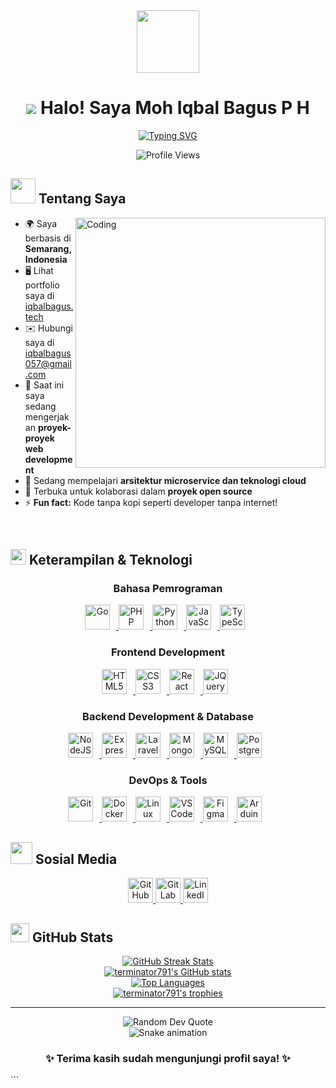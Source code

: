 <div align="center">
  <img src="https://media.giphy.com/media/v1.Y2lkPTc5MGI3NjExNzY5NDNkYmJmOTlmNzQyZDJmZGEyYzk2YjJkNmNlMDk3M2YwODUwMSZlcD12MV9pbnRlcm5hbF9naWZzX2dpZklkJmN0PWc/M9gbBd9nbDrOTu1Mqx/giphy.gif" width="100"/>
  
  # <img src="https://user-images.githubusercontent.com/18350557/176309783-0785949b-9127-417c-8b55-ab5a4333674e.gif"> Halo! Saya Moh Iqbal Bagus P H
  
  <p align="center">
    <a href="https://git.io/typing-svg"><img src="https://readme-typing-svg.herokuapp.com?font=Fira+Code&pause=1000&color=0891B2&center=true&vCenter=true&width=435&lines=Web+Developer;Backend+Engineer;Problem+Solver;Tech+Enthusiast" alt="Typing SVG" /></a>
  </p>
</div>

<div align="center">
  <img src="https://komarev.com/ghpvc/?username=terminator791&style=flat-square&color=0891B2" alt="Profile Views"/>
</div>

## <img src="https://media.giphy.com/media/v1.Y2lkPTc5MGI3NjExYTFjMzYzZTViOGM2ZmYwNjgwNzI2YzUyMmE0NmM1Y2ZiZTIzYjg0NyZlcD12MV9pbnRlcm5hbF9naWZzX2dpZklkJmN0PWc/WUlplcMpOCEmTGBtBW/giphy.gif" width="40"> Tentang Saya

<img align="right" alt="Coding" width="400" src="https://media.giphy.com/media/v1.Y2lkPTc5MGI3NjExODkyMGNkNTJlNjIzODA0NzgzZjhjZDljYThhYzI0OTYzNzc3MmY1NCZlcD12MV9pbnRlcm5hbF9naWZzX2dpZklkJmN0PWc/qgQUggAC3Pfv687qPC/giphy.gif">

- 🌍 Saya berbasis di **Semarang, Indonesia**
- 🖥️ Lihat portfolio saya di [iqbalbagus.tech](http://iqbalbagus.tech/)
- ✉️ Hubungi saya di [iqbalbagus057@gmail.com](mailto:iqbalbagus057@gmail.com)
- 🚀 Saat ini saya sedang mengerjakan **proyek-proyek web development**
- 🧠 Sedang mempelajari **arsitektur microservice dan teknologi cloud**
- 🤝 Terbuka untuk kolaborasi dalam **proyek open source**
- ⚡ **Fun fact:** Kode tanpa kopi seperti developer tanpa internet!

<br>

## <img src="https://media2.giphy.com/media/QssGEmpkyEOhBCb7e1/giphy.gif?cid=ecf05e47a0n3gi1bfqntqmob8g9aid1oyj2wr3ds3mg700bl&rid=giphy.gif" width="25"> Keterampilan & Teknologi

<div align="center">
  
  ### Bahasa Pemrograman
  
  <p>
    <a href="https://go.dev/doc/" target="_blank" rel="noreferrer">
      <img src="https://raw.githubusercontent.com/danielcranney/readme-generator/main/public/icons/skills/go-colored.svg" alt="Go" title="Go" width="40" height="40" style="margin-right:10px"/>
    </a>
    <a href="https://www.php.net/" target="_blank" rel="noreferrer">
      <img src="https://raw.githubusercontent.com/danielcranney/readme-generator/main/public/icons/skills/php-colored.svg" alt="PHP" title="PHP" width="40" height="40" style="margin-right:10px"/>
    </a>
    <a href="https://www.python.org/" target="_blank" rel="noreferrer">
      <img src="https://raw.githubusercontent.com/danielcranney/readme-generator/main/public/icons/skills/python-colored.svg" alt="Python" title="Python" width="40" height="40" style="margin-right:10px"/>
    </a>
    <a href="https://developer.mozilla.org/en-US/docs/Web/JavaScript" target="_blank" rel="noreferrer">
      <img src="https://raw.githubusercontent.com/danielcranney/readme-generator/main/public/icons/skills/javascript-colored.svg" alt="JavaScript" title="JavaScript" width="40" height="40" style="margin-right:10px"/>
    </a>
    <a href="https://www.typescriptlang.org/" target="_blank" rel="noreferrer">
      <img src="https://raw.githubusercontent.com/danielcranney/readme-generator/main/public/icons/skills/typescript-colored.svg" alt="TypeScript" title="TypeScript" width="40" height="40" style="margin-right:10px"/>
    </a>
  </p>

  ### Frontend Development
  
  <p>
    <a href="https://developer.mozilla.org/en-US/docs/Glossary/HTML5" target="_blank" rel="noreferrer">
      <img src="https://raw.githubusercontent.com/danielcranney/readme-generator/main/public/icons/skills/html5-colored.svg" alt="HTML5" title="HTML5" width="40" height="40" style="margin-right:10px"/>
    </a>
    <a href="https://www.w3.org/TR/CSS/#css" target="_blank" rel="noreferrer">
      <img src="https://raw.githubusercontent.com/danielcranney/readme-generator/main/public/icons/skills/css3-colored.svg" alt="CSS3" title="CSS3" width="40" height="40" style="margin-right:10px"/>
    </a>
    <a href="https://reactjs.org/" target="_blank" rel="noreferrer">
      <img src="https://raw.githubusercontent.com/danielcranney/readme-generator/main/public/icons/skills/react-colored.svg" alt="React" title="React" width="40" height="40" style="margin-right:10px"/>
    </a>
    <a href="https://jquery.com/" target="_blank" rel="noreferrer">
      <img src="https://raw.githubusercontent.com/danielcranney/readme-generator/main/public/icons/skills/jquery-colored.svg" alt="JQuery" title="JQuery" width="40" height="40" style="margin-right:10px"/>
    </a>
  </p>
  
  ### Backend Development & Database
  
  <p>
    <a href="https://nodejs.org/en/" target="_blank" rel="noreferrer">
      <img src="https://raw.githubusercontent.com/danielcranney/readme-generator/main/public/icons/skills/nodejs-colored.svg" alt="NodeJS" title="NodeJS" width="40" height="40" style="margin-right:10px"/>
    </a>
    <a href="https://expressjs.com/" target="_blank" rel="noreferrer">
      <img src="https://raw.githubusercontent.com/danielcranney/readme-generator/main/public/icons/skills/express-colored-dark.svg" alt="Express" title="Express" width="40" height="40" style="margin-right:10px"/>
    </a>
    <a href="https://laravel.com/" target="_blank" rel="noreferrer">
      <img src="https://raw.githubusercontent.com/danielcranney/readme-generator/main/public/icons/skills/laravel-colored.svg" alt="Laravel" title="Laravel" width="40" height="40" style="margin-right:10px"/>
    </a>
    <a href="https://www.mongodb.com/" target="_blank" rel="noreferrer">
      <img src="https://raw.githubusercontent.com/danielcranney/readme-generator/main/public/icons/skills/mongodb-colored.svg" alt="MongoDB" title="MongoDB" width="40" height="40" style="margin-right:10px"/>
    </a>
    <a href="https://www.mysql.com/" target="_blank" rel="noreferrer">
      <img src="https://raw.githubusercontent.com/danielcranney/readme-generator/main/public/icons/skills/mysql-colored.svg" alt="MySQL" title="MySQL" width="40" height="40" style="margin-right:10px"/>
    </a>
    <a href="https://www.postgresql.org/" target="_blank" rel="noreferrer">
      <img src="https://raw.githubusercontent.com/danielcranney/readme-generator/main/public/icons/skills/postgresql-colored.svg" alt="PostgreSQL" title="PostgreSQL" width="40" height="40" style="margin-right:10px"/>
    </a>
  </p>
  
  ### DevOps & Tools
  
  <p>
    <a href="https://git-scm.com/" target="_blank" rel="noreferrer">
      <img src="https://raw.githubusercontent.com/danielcranney/readme-generator/main/public/icons/skills/git-colored.svg" alt="Git" title="Git" width="40" height="40" style="margin-right:10px"/>
    </a>
    <a href="https://www.docker.com/" target="_blank" rel="noreferrer">
      <img src="https://raw.githubusercontent.com/danielcranney/readme-generator/main/public/icons/skills/docker-colored.svg" alt="Docker" title="Docker" width="40" height="40" style="margin-right:10px"/>
    </a>
    <a href="https://www.linux.org" target="_blank" rel="noreferrer">
      <img src="https://raw.githubusercontent.com/danielcranney/readme-generator/main/public/icons/skills/linux-colored.svg" alt="Linux" title="Linux" width="40" height="40" style="margin-right:10px"/>
    </a>
    <a href="https://code.visualstudio.com/" target="_blank" rel="noreferrer">
      <img src="https://raw.githubusercontent.com/danielcranney/readme-generator/main/public/icons/skills/visualstudiocode-colored.svg" alt="VS Code" title="VS Code" width="40" height="40" style="margin-right:10px"/>
    </a>
    <a href="https://www.figma.com/" target="_blank" rel="noreferrer">
      <img src="https://raw.githubusercontent.com/danielcranney/readme-generator/main/public/icons/skills/figma-colored.svg" alt="Figma" title="Figma" width="40" height="40" style="margin-right:10px"/>
    </a>
    <a href="https://store.arduino.cc/" target="_blank" rel="noreferrer">
      <img src="https://raw.githubusercontent.com/danielcranney/readme-generator/main/public/icons/skills/arduino-colored.svg" alt="Arduino" title="Arduino" width="40" height="40" style="margin-right:10px"/>
    </a>
  </p>
</div>

## <img src="https://media.giphy.com/media/v1.Y2lkPTc5MGI3NjExOTJjYjQ0NDUzM2Y2ZjVlNjU2YjQ5MWUzNjk1ZTRmODg1ZTllYjk5YyZlcD12MV9pbnRlcm5hbF9naWZzX2dpZklkJmN0PWc/iY8CRBdQXODJSCERIr/giphy.gif" width="35"> Sosial Media

<p align="center">
  <a href="https://www.github.com/terminator791" target="_blank" rel="noreferrer">
    <picture>
      <source media="(prefers-color-scheme: dark)" srcset="https://raw.githubusercontent.com/danielcranney/readme-generator/main/public/icons/socials/github-dark.svg" />
      <source media="(prefers-color-scheme: light)" srcset="https://raw.githubusercontent.com/danielcranney/readme-generator/main/public/icons/socials/github.svg" />
      <img src="https://raw.githubusercontent.com/danielcranney/readme-generator/main/public/icons/socials/github.svg" width="40" height="40" alt="GitHub" title="GitHub" />
    </picture>
  </a>
  <a href="https://www.gitlab.com/terminator791" target="_blank" rel="noreferrer">
    <picture>
      <source media="(prefers-color-scheme: dark)" srcset="" />
      <source media="(prefers-color-scheme: light)" srcset="https://raw.githubusercontent.com/danielcranney/readme-generator/main/public/icons/socials/gitlab.svg" />
      <img src="https://raw.githubusercontent.com/danielcranney/readme-generator/main/public/icons/socials/gitlab.svg" width="40" height="40" alt="GitLab" title="GitLab" />
    </picture>
  </a>
  <a href="https://www.linkedin.com/in/moh-iqbal-bagus-prasetyo-hutomo-65aa171b7/" target="_blank" rel="noreferrer">
    <picture>
      <source media="(prefers-color-scheme: dark)" srcset="https://raw.githubusercontent.com/danielcranney/readme-generator/main/public/icons/socials/linkedin-dark.svg" />
      <source media="(prefers-color-scheme: light)" srcset="https://raw.githubusercontent.com/danielcranney/readme-generator/main/public/icons/socials/linkedin.svg" />
      <img src="https://raw.githubusercontent.com/danielcranney/readme-generator/main/public/icons/socials/linkedin.svg" width="40" height="40" alt="LinkedIn" title="LinkedIn" />
    </picture>
  </a>
</p>

## <img src="https://media.giphy.com/media/v1.Y2lkPTc5MGI3NjExYzc3NmVmODYzYzhmMjU0ZTU0ZjE2YmM5NDUwMDJhYmZmODIxMzg2MCZlcD12MV9pbnRlcm5hbF9naWZzX2dpZklkJmN0PWc/UVG0BN8TOMKkPOJS6e/giphy.gif" width="30"> GitHub Stats

<div align="center">
  <a href="http://www.github.com/terminator791">
    <img src="https://github-readme-streak-stats.herokuapp.com/?user=terminator791&stroke=ffffff&background=0D1117&ring=0891b2&fire=0891b2&currStreakNum=ffffff&currStreakLabel=0891b2&sideNums=ffffff&sideLabels=ffffff&dates=ffffff&hide_border=true" alt="GitHub Streak Stats" />
  </a>
</div>

<div align="center">
  <a href="http://www.github.com/terminator791">
    <img src="https://github-readme-stats.vercel.app/api?username=terminator791&show_icons=true&count_private=true&title_color=0891b2&text_color=ffffff&icon_color=0891b2&bg_color=0D1117&hide_border=true&show_icons=true" alt="terminator791's GitHub stats" />
  </a>
</div>

<div align="center">
  <a href="https://github.com/terminator791">
    <img src="https://github-readme-stats.vercel.app/api/top-langs/?username=terminator791&langs_count=6&title_color=0891b2&text_color=ffffff&icon_color=0891b2&bg_color=0D1117&hide_border=true&layout=compact&card_width=320" alt="Top Languages" />
  </a>
</div>

<div align="center">
  <a href="https://github.com/terminator791">
    <img src="https://github-profile-trophy.vercel.app/?username=terminator791&theme=algolia&no-frame=true&no-bg=true&row=1&column=6" alt="terminator791's trophies" />
  </a>
</div>

---

<div align="center">
  <img src="https://quotes-github-readme.vercel.app/api?type=horizontal&theme=radical" alt="Random Dev Quote"/>
</div>

<div align="center">
  <img src="https://snake.platane.se/snake.svg?username=terminator791&color=blue" alt="Snake animation" />
</div>

<div align="center">
  <h3>✨ Terima kasih sudah mengunjungi profil saya! ✨</h3>
</div>
```

